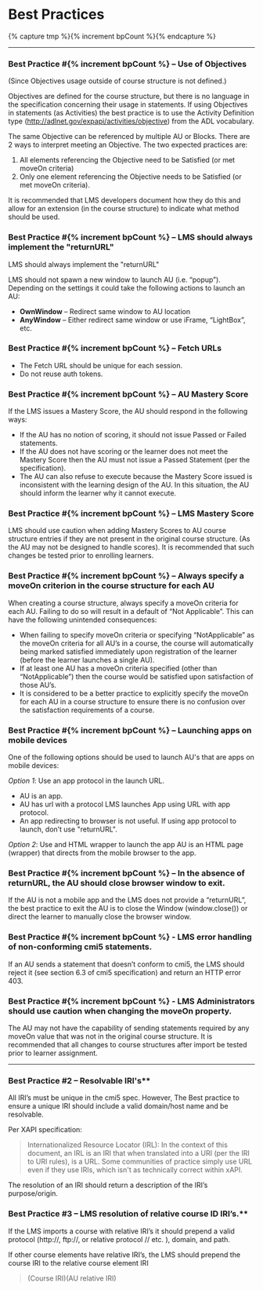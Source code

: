 ---
---

# Best Practices
{% capture tmp %}{% increment bpCount %}{% endcapture %}

------

### Best Practice #{% increment bpCount %} – Use of Objectives

(Since Objectives usage outside of course structure is not defined.)

Objectives are defined for the course structure, but there is no language in the specification concerning their usage in statements. If using Objectives in statements (as Activities) the best practice is to use the Activity Definition type (http://adlnet.gov/expapi/activities/objective) from the ADL vocabulary.

The same Objective can be referenced by multiple AU or Blocks. There are 2 ways to interpret meeting an Objective. The two expected practices are:

1. All elements referencing the Objective need to be Satisfied (or met moveOn criteria)
1. Only one element referencing the Objective needs to be Satisfied (or met moveOn criteria).

It is recommended that LMS developers document how they do this and allow for an extension (in the course structure) to indicate what method should be used.

### Best Practice #{% increment bpCount %} – LMS should always implement the "returnURL"

LMS should always implement the "returnURL"

LMS should not spawn a new window to launch AU (i.e. “popup”). Depending on the settings it could take the following actions to launch an AU:

* **OwnWindow** – Redirect same window to AU location
* **AnyWindow** – Either redirect same window or use iFrame, “LightBox”, etc.

### Best Practice #{% increment bpCount %} – Fetch URLs

* The Fetch URL should be unique for each session.
* Do not reuse auth tokens.

### Best Practice #{% increment bpCount %} – AU Mastery Score

If the LMS issues a Mastery Score, the AU should respond in the following ways:

* If the AU has no notion of scoring, it should not issue Passed or Failed statements.
* If the AU does not have scoring or the learner does not meet the Mastery Score then the AU must not issue a Passed Statement (per the specification).
* The AU can also refuse to execute because the Mastery Score issued is inconsistent with the learning design of the AU. In this situation, the AU should inform the learner why it cannot execute.

### Best Practice #{% increment bpCount %} – LMS Mastery Score

LMS should use caution when adding Mastery Scores to AU course structure entries if they are not present in the original course structure. (As the AU may not be designed to handle scores). It is recommended that such changes be tested prior to enrolling learners.

### Best Practice #{% increment bpCount %} – Always specify a moveOn criterion in the course structure for each AU

When creating a course structure, always specify a moveOn criteria for each AU. Failing to do so will result in a default of “Not Applicable”. This can have the following unintended consequences:

* When failing to specify moveOn criteria or specifying “NotApplicable” as the moveOn criteria for all AU’s in a course, the course will automatically being marked satisfied immediately upon registration of the learner (before the learner launches a single AU).
* If at least one AU has a moveOn criteria specified (other than “NotApplicable”) then the course would be satisfied upon satisfaction of those AU’s.
* It is considered to be a better practice to explicitly specify the moveOn for each AU in a course structure to ensure there is no confusion over the satisfaction requirements of a course.

### Best Practice #{% increment bpCount %} – Launching apps on mobile devices

One of the following options should be used to launch AU's that are apps on mobile devices:

_Option 1_: Use an app protocol in the launch URL.

* AU is an app.
* AU has url with a protocol LMS launches App using URL with app protocol.
* An app redirecting to browser is not useful. If using app protocol to launch, don’t use "returnURL".

_Option 2_: Use and HTML wrapper to launch the app AU is an HTML page (wrapper) that directs from the mobile browser to the app.

### Best Practice #{% increment bpCount %} – In the absence of returnURL, the AU should close browser window to exit.

If the AU is not a mobile app and the LMS does not provide a “returnURL”, the best practice to exit the AU is to close the Window (window.close()) or direct the learner to manually close the browser window.

### Best Practice #{% increment bpCount %}  - LMS error handling of non-conforming cmi5 statements.
If an AU sends a statement that doesn’t conform to cmi5, the LMS should reject it (see section 6.3 of cmi5 specification) and return an HTTP error 403.

### Best Practice #{% increment bpCount %}  - LMS Administrators should use caution when changing the moveOn property.
The AU may not have the capability of sending statements required by any moveOn value that was not in the original course structure. It is recommended that all changes to course structures after import be tested prior to learner assignment.


------

### Best Practice #2 – Resolvable IRI's**

All IRI’s must be unique in the cmi5 spec. However, The Best practice to ensure a unique IRI should include a valid domain/host name and be resolvable.

Per XAPI specification:

> Internationalized Resource Locator (IRL): In the context of this document, an IRL is an IRI that when translated into a URI (per the IRI to URI rules), is a URL. Some communities of practice simply use URL even if they use IRIs, which isn't as technically correct within xAPI.

The resolution of an IRI should return a description of the IRI’s purpose/origin.

### Best Practice #3 – LMS resolution of relative course ID IRI’s.**

If the LMS imports a course with relative IRI’s it should prepend a valid protocol (http://, ftp://, or relative protocol // etc. ), domain, and path.

If other course elements have relative IRI’s, the LMS should prepend the course IRI to the relative course element IRI


> (Course IRI)(AU relative IRI) 
